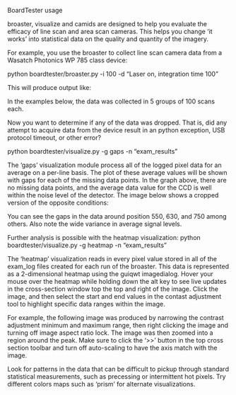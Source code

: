 BoardTester usage

broaster, visualize and camids are designed to help you evaluate the
efficacy of line scan and area scan cameras. This helps you change ‘it
works’ into statistical data on the quality and quantity of the imagery.

For example, you use the broaster to collect line scan camera data from
a Wasatch Photonics WP 785 class device:

python boardtester/broaster.py -i 100 -d “Laser on, integration time
100”

This will produce output like:



In the examples below, the data was collected in 5 groups of 100 scans
each. 

Now you want to determine if any of the data was dropped. That is, did
any attempt to acquire data from the device result in an python
exception, USB protocol timeout, or other error?

python boardtester/visualize.py -g gaps -n “exam_results”

The ‘gaps’ visualization module process all of the logged pixel data for
an average on a per-line basis. The plot of these average values will be
shown with gaps for each of the missing data points. In the graph above,
there are no missing data points, and the average data value for the CCD
is well within the noise level of the detector.  The image below shows a
cropped version of the opposite conditions:


You can see the gaps in the data around position 550, 630, and 750 among
others. Also note the wide variance in average signal levels.


Further analysis is possible with the heatmap visualization:
python boardtester/visualize.py -g heatmap -n “exam_results”


The ‘heatmap’ visualization reads in every pixel value stored in all of
the exam_log files created for each run of the broaster. This data is
represented as a 2-dimensional heatmap using the guiqwt imagedialog.
Hover your mouse over the heatmap while holding down the alt key to see
live updates in the cross-section window top the top and right of the
image. Click the image, and then select the start and end values in the
contast adjustment tool to highlight specific data ranges within the
image. 

For example, the following image was produced by narrowing the contrast
adjustment minimum and maximum range, then right clicking the image and
turning off image aspect ratio lock. The image was then zoomed into a
region around the peak. Make sure to click the ‘>>’ button in the top
cross section toolbar and turn off auto-scaling to have the axis match
with the image.


Look for patterns in the data that can be difficult to pickup through
standard statistical measurements, such as precessing or intermittent
hot pixels.  Try different colors maps such as ‘prism’ for alternate
visualizations.

